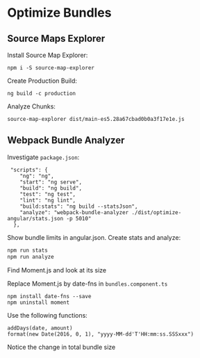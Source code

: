 # Optimize Bundles

## Source Maps Explorer

Install Source Map Explorer:

```
npm i -S source-map-explorer
```

Create Production Build:

```
ng build -c production
```

Analyze Chunks:

```
source-map-explorer dist/main-es5.28a67cbad0b0a3f17e1e.js
```

## Webpack Bundle Analyzer

Investigate `package.json`:

```
 "scripts": {
    "ng": "ng",
    "start": "ng serve",
    "build": "ng build",
    "test": "ng test",
    "lint": "ng lint",
    "build:stats": "ng build --statsJson",
    "analyze": "webpack-bundle-analyzer ./dist/optimize-angular/stats.json -p 5010"
  },
```

Show bundle limits in angular.json. Create stats and analyze:

```bash
npm run stats
npm run analyze
```

Find Moment.js and look at its size

Replace Moment.js by date-fns in `bundles.component.ts`

```
npm install date-fns --save
npm uninstall moment
```

Use the following functions:

```
addDays(date, amount)
format(new Date(2016, 0, 1), "yyyy-MM-dd'T'HH:mm:ss.SSSxxx")
```

Notice the change in total bundle size
